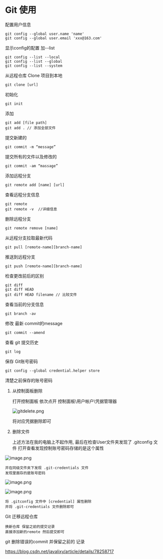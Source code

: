 # Git 使用


配置用户信息

    git config --global user.name 'name'
    git config --global user.email 'xxx@163.com'
 
显示config的配置 加--list

    git config --list --local
    git config --list --global
    git config --list --system 

从远程仓库 Clone 项目到本地

    git clone [url]

初始化 

    git init 

添加

    git add [file path]
    git add . // 添加全部文件
    
提交新建的

    git commit -m “message”
    
提交所有的文件以及修改的 

    git commit -am “massage”

添加远程分支

    git remote add [name] [url]
    
查看远程分支信息
    
    git remote
    git remote -v  //详细信息

删除远程分支

    git remote remove [name]

从远程分支拉取最新代码

    git pull [remote-name][branch-name] 
    
推送到远程分支

    git push [remote-name][branch-name] 
    
检查更改前后的区别

    git diff
    git diff HEAD
    git diff HEAD filename // 比较文件

查看当前的分支信息

    git branch -av
     
修改 最新 commit的message
    
    git commit --amend

查看 git 提交历史
    
    git log

保存 Git账号密码

    git config --global credential.helper store

清楚之前保存的账号密码

1. 从控制面板删除

    打开控制面板 依次点开 控制面板\用户帐户\凭据管理器

    ![gitdelete.png](https://upload-images.jianshu.io/upload_images/61189-feb84426b78a8741.png?imageMogr2/auto-orient/strip%7CimageView2/2/w/1240)

    将对应凭据删除即可

2. 删除文件

    上述方法在我的电脑上不起作用,
    最后在检查User文件夹发现了 .gitconfig 文件 
    打开查看发现控制账号密码存储的是这个属性

![image.png](https://upload-images.jianshu.io/upload_images/61189-fa30929f50a297e6.png?imageMogr2/auto-orient/strip%7CimageView2/2/w/1240)

    并在同级文件夹下发现 .git-credentials 文件
    发现里面存的是账号密码

![image.png](https://upload-images.jianshu.io/upload_images/61189-cb563f0b7a60e6e3.png?imageMogr2/auto-orient/strip%7CimageView2/2/w/1240)

![image.png](https://upload-images.jianshu.io/upload_images/61189-566cf60dcae2e139.png?imageMogr2/auto-orient/strip%7CimageView2/2/w/1240)

    将 .gitconfig 文件中 [credential] 属性删除
    并将 .git-credentials 文件删除即可

Git 迁移远程仓库

    换新仓库 保留之前的提交记录
    直接添加新的remote 然后提交即可

git 删除错误的commit 并保留之前的 记录

https://blog.csdn.net/javalixy/article/details/78258717